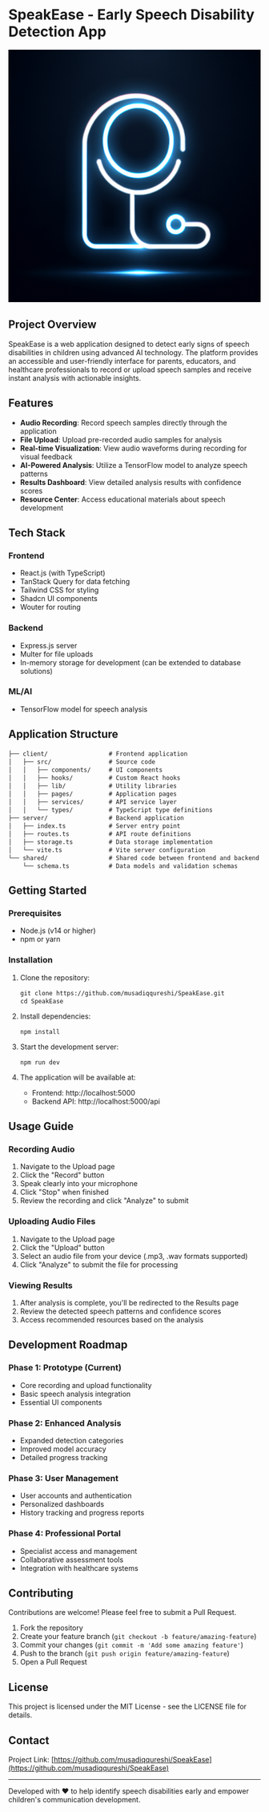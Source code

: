 # SpeakEase - Early Speech Disability Detection App

![SpeakEase](generated-icon.png)

## Project Overview

SpeakEase is a web application designed to detect early signs of speech disabilities in children using advanced AI technology. The platform provides an accessible and user-friendly interface for parents, educators, and healthcare professionals to record or upload speech samples and receive instant analysis with actionable insights.

## Features

- **Audio Recording**: Record speech samples directly through the application
- **File Upload**: Upload pre-recorded audio samples for analysis
- **Real-time Visualization**: View audio waveforms during recording for visual feedback
- **AI-Powered Analysis**: Utilize a TensorFlow model to analyze speech patterns
- **Results Dashboard**: View detailed analysis results with confidence scores
- **Resource Center**: Access educational materials about speech development

## Tech Stack

### Frontend
- React.js (with TypeScript)
- TanStack Query for data fetching
- Tailwind CSS for styling
- Shadcn UI components
- Wouter for routing

### Backend
- Express.js server
- Multer for file uploads
- In-memory storage for development (can be extended to database solutions)

### ML/AI
- TensorFlow model for speech analysis

## Application Structure

```
├── client/                 # Frontend application
│   ├── src/                # Source code
│   │   ├── components/     # UI components
│   │   ├── hooks/          # Custom React hooks
│   │   ├── lib/            # Utility libraries
│   │   ├── pages/          # Application pages
│   │   ├── services/       # API service layer
│   │   └── types/          # TypeScript type definitions
├── server/                 # Backend application
│   ├── index.ts            # Server entry point
│   ├── routes.ts           # API route definitions
│   ├── storage.ts          # Data storage implementation
│   └── vite.ts             # Vite server configuration
└── shared/                 # Shared code between frontend and backend
    └── schema.ts           # Data models and validation schemas
```

## Getting Started

### Prerequisites
- Node.js (v14 or higher)
- npm or yarn

### Installation

1. Clone the repository:
   ```
   git clone https://github.com/musadiqqureshi/SpeakEase.git
   cd SpeakEase
   ```

2. Install dependencies:
   ```
   npm install
   ```

3. Start the development server:
   ```
   npm run dev
   ```

4. The application will be available at:
   - Frontend: http://localhost:5000
   - Backend API: http://localhost:5000/api

## Usage Guide

### Recording Audio
1. Navigate to the Upload page
2. Click the "Record" button
3. Speak clearly into your microphone
4. Click "Stop" when finished
5. Review the recording and click "Analyze" to submit

### Uploading Audio Files
1. Navigate to the Upload page
2. Click the "Upload" button
3. Select an audio file from your device (.mp3, .wav formats supported)
4. Click "Analyze" to submit the file for processing

### Viewing Results
1. After analysis is complete, you'll be redirected to the Results page
2. Review the detected speech patterns and confidence scores
3. Access recommended resources based on the analysis

## Development Roadmap

### Phase 1: Prototype (Current)
- Core recording and upload functionality
- Basic speech analysis integration
- Essential UI components

### Phase 2: Enhanced Analysis
- Expanded detection categories
- Improved model accuracy
- Detailed progress tracking

### Phase 3: User Management
- User accounts and authentication
- Personalized dashboards
- History tracking and progress reports

### Phase 4: Professional Portal
- Specialist access and management
- Collaborative assessment tools
- Integration with healthcare systems

## Contributing

Contributions are welcome! Please feel free to submit a Pull Request.

1. Fork the repository
2. Create your feature branch (`git checkout -b feature/amazing-feature`)
3. Commit your changes (`git commit -m 'Add some amazing feature'`)
4. Push to the branch (`git push origin feature/amazing-feature`)
5. Open a Pull Request

## License

This project is licensed under the MIT License - see the LICENSE file for details.

## Contact

Project Link: [https://github.com/musadiqqureshi/SpeakEase](https://github.com/musadiqqureshi/SpeakEase)

---

Developed with ❤️ to help identify speech disabilities early and empower children's communication development.